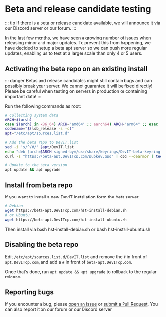 # Beta and release candidate testing

::: tip
If there is a beta or release candidate available, we will announce it via our Discord server or our forum.
:::

In the last few months, we have seen a growing number of issues when releasing minor and major updates. To prevent this from happening, we have decided to setup a beta apt server so we can push more regular updates, enabling us to test at a larger scale than only 4 or 5 users.

## Activating the beta repo on an existing install

::: danger
Betas and release candidates might still contain bugs and can possibly break your server. We cannot guarantee it will be fixed directly! Please be careful when testing on servers in production or containing important data!
:::

Run the following commands as root:

```bash
# Collecting system data
ARCH=$(arch)
case $(arch) in x86_64) ARCH="amd64" ;; aarch64) ARCH="arm64" ;; esac
codename="$(lsb_release -s -c)"
apt="/etc/apt/sources.list.d"

# Add the beta repo to DevIT.list
sed -i 's/^/#/' $apt/DevIT.list
echo "deb [arch=$ARCH signed-by=/usr/share/keyrings/DevIT-beta-keyring.gpg] https://beta-apt.DevITcp.com/ $codename main" >> $apt/DevIT.list
curl -s "https://beta-apt.DevITcp.com/pubkey.gpg" | gpg --dearmor | tee /usr/share/keyrings/DevIT-beta-keyring.gpg > /dev/null 2>&1

# Update to the beta version
apt update && apt upgrade
```

## Install from beta repo

If you want to install a new DevIT installation form the beta server.

```bash
# Debian
wget https://beta-apt.DevITcp.com/hst-install-debian.sh
# or Ubuntu
wget https://beta-apt.DevITcp.com/hst-install-ubuntu.sh
```

Then install via bash hst-install-debian.sh or bash hst-install-ubuntu.sh

## Disabling the beta repo

Edit `/etc/apt/sources.list.d/DevIT.list` and remove the `#` in front of `apt.DevITcp.com`, and add a `#` in front of `beta-apt.DevITcp.com`.

Once that’s done, run `apt update && apt upgrade` to rollback to the regular release.

## Reporting bugs

If you encounter a bug, please [open an issue](https://github.com/DevITcp/DevITcp/issues/new/choose) or [submit a Pull Request](https://github.com/DevITcp/DevITcp/pulls). You can also report it on our forum or our Discord server
